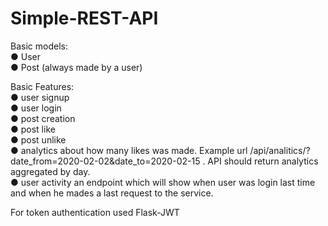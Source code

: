 # Simple-REST-API
Basic models:<br />
● User<br />
● Post (always made by a user)<br />

Basic Features:<br />
● user signup<br />
● user login<br />
● post creation<br />
● post like<br />
● post unlike<br />
● analytics about how many likes was made. Example url
/api/analitics/?date_from=2020-02-02&date_to=2020-02-15 . API should return analytics aggregated
by day.<br />
● user activity an endpoint which will show when user was login last time and when he mades a last
request to the service.<br />

For token authentication used Flask-JWT
